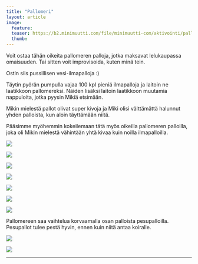 ```yaml
---
title: "Pallomeri"
layout: article
image:
  feature:
  teaser: https://b2.minimuutti.com/file/minimuutti-com/aktivointi/pallomeri/DSC39275-245px.jpg
  thumb:
---
```


Voit ostaa tähän oikeita pallomeren palloja, jotka maksavat lelukaupassa omaisuuden. Tai sitten voit improvisoida, kuten minä tein.

Ostin siis pussillisen vesi-ilmapalloja :)

Täytin pyörän pumpulla vajaa 100 kpl pieniä ilmapalloja ja laitoin ne laatikkoon pallomereksi. Näiden lisäksi laitoin laatikkoon muutamia nappuloita, jotka pyysin Mikiä etsimään.

Mikin mielestä pallot olivat super kivoja ja Miki olisi välttämättä halunnut yhden palloista, kun aloin täyttämään niitä.

Pääsimme myöhemmin kokeilemaan tätä myös oikeilla pallomeren palloilla, joka oli Mikin mielestä vähintään yhtä kivaa kuin noilla ilmapalloilla.

![](https://b2.minimuutti.com/file/minimuutti-com/aktivointi/pallomeri/DSC39227-800px.jpg)

![](https://b2.minimuutti.com/file/minimuutti-com/aktivointi/pallomeri/DSC39252-800px.jpg)

![](https://b2.minimuutti.com/file/minimuutti-com/aktivointi/pallomeri/DSC39278-800px.jpg)

![](https://b2.minimuutti.com/file/minimuutti-com/aktivointi/pallomeri/DSC39275-800px.jpg)

![](https://b2.minimuutti.com/file/minimuutti-com/aktivointi/pallomeri/DSC39274-800px.jpg)

![](https://b2.minimuutti.com/file/minimuutti-com/aktivointi/pallomeri/DS01899-800px.jpg)

![](https://b2.minimuutti.com/file/minimuutti-com/aktivointi/pallomeri/DS01881-800px.jpg)

Pallomereen saa vaihtelua korvaamalla osan palloista pesupalloilla. Pesupallot tulee pestä hyvin, ennen kuin niitä antaa koiralle.

![](https://b2.minimuutti.com/file/minimuutti-com/aktivointi/pesupallot/DS69301-800px.jpg)

![](https://b2.minimuutti.com/file/minimuutti-com/aktivointi/pesupallot/DS69309-800px.jpg)

---